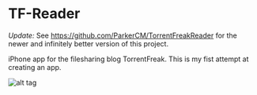 # TF-Reader

*Update:* See https://github.com/ParkerCM/TorrentFreakReader for the newer and infinitely better version of this project.

iPhone app for the filesharing blog TorrentFreak. This is my fist attempt at creating an app.




![alt tag](http://i.imgur.com/7uRJ5hF.png)
